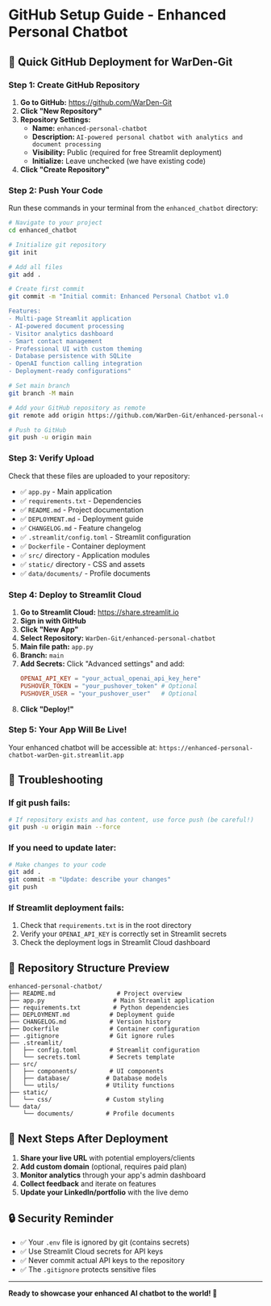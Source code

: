 # GitHub Setup Guide - Enhanced Personal Chatbot

## 🚀 Quick GitHub Deployment for WarDen-Git

### **Step 1: Create GitHub Repository**

1. **Go to GitHub:** https://github.com/WarDen-Git
2. **Click "New Repository"**
3. **Repository Settings:**
   - **Name:** `enhanced-personal-chatbot`
   - **Description:** `AI-powered personal chatbot with analytics and document processing`
   - **Visibility:** Public (required for free Streamlit deployment)
   - **Initialize:** Leave unchecked (we have existing code)
4. **Click "Create Repository"**

### **Step 2: Push Your Code**

Run these commands in your terminal from the `enhanced_chatbot` directory:

```bash
# Navigate to your project
cd enhanced_chatbot

# Initialize git repository
git init

# Add all files
git add .

# Create first commit
git commit -m "Initial commit: Enhanced Personal Chatbot v1.0

Features:
- Multi-page Streamlit application
- AI-powered document processing 
- Visitor analytics dashboard
- Smart contact management
- Professional UI with custom theming
- Database persistence with SQLite
- OpenAI function calling integration
- Deployment-ready configurations"

# Set main branch
git branch -M main

# Add your GitHub repository as remote
git remote add origin https://github.com/WarDen-Git/enhanced-personal-chatbot.git

# Push to GitHub
git push -u origin main
```

### **Step 3: Verify Upload**

Check that these files are uploaded to your repository:
- ✅ `app.py` - Main application
- ✅ `requirements.txt` - Dependencies
- ✅ `README.md` - Project documentation
- ✅ `DEPLOYMENT.md` - Deployment guide
- ✅ `CHANGELOG.md` - Feature changelog
- ✅ `.streamlit/config.toml` - Streamlit configuration
- ✅ `Dockerfile` - Container deployment
- ✅ `src/` directory - Application modules
- ✅ `static/` directory - CSS and assets
- ✅ `data/documents/` - Profile documents

### **Step 4: Deploy to Streamlit Cloud**

1. **Go to Streamlit Cloud:** https://share.streamlit.io
2. **Sign in with GitHub**
3. **Click "New App"**
4. **Select Repository:** `WarDen-Git/enhanced-personal-chatbot`
5. **Main file path:** `app.py`
6. **Branch:** `main`
7. **Add Secrets:** Click "Advanced settings" and add:
   ```toml
   OPENAI_API_KEY = "your_actual_openai_api_key_here"
   PUSHOVER_TOKEN = "your_pushover_token" # Optional
   PUSHOVER_USER = "your_pushover_user"   # Optional
   ```
8. **Click "Deploy!"**

### **Step 5: Your App Will Be Live!**

Your enhanced chatbot will be accessible at:
`https://enhanced-personal-chatbot-warDen-git.streamlit.app`

## 🔧 **Troubleshooting**

### **If git push fails:**
```bash
# If repository exists and has content, use force push (be careful!)
git push -u origin main --force
```

### **If you need to update later:**
```bash
# Make changes to your code
git add .
git commit -m "Update: describe your changes"
git push
```

### **If Streamlit deployment fails:**
1. Check that `requirements.txt` is in the root directory
2. Verify your `OPENAI_API_KEY` is correctly set in Streamlit secrets
3. Check the deployment logs in Streamlit Cloud dashboard

## 📱 **Repository Structure Preview**

```
enhanced-personal-chatbot/
├── README.md                 # Project overview
├── app.py                   # Main Streamlit application
├── requirements.txt         # Python dependencies
├── DEPLOYMENT.md           # Deployment guide
├── CHANGELOG.md            # Version history
├── Dockerfile              # Container configuration
├── .gitignore              # Git ignore rules
├── .streamlit/
│   ├── config.toml         # Streamlit configuration
│   └── secrets.toml        # Secrets template
├── src/
│   ├── components/         # UI components
│   ├── database/          # Database models
│   └── utils/             # Utility functions
├── static/
│   └── css/               # Custom styling
└── data/
    └── documents/         # Profile documents
```

## 🎯 **Next Steps After Deployment**

1. **Share your live URL** with potential employers/clients
2. **Add custom domain** (optional, requires paid plan)
3. **Monitor analytics** through your app's admin dashboard
4. **Collect feedback** and iterate on features
5. **Update your LinkedIn/portfolio** with the live demo

## 🔒 **Security Reminder**

- ✅ Your `.env` file is ignored by git (contains secrets)
- ✅ Use Streamlit Cloud secrets for API keys
- ✅ Never commit actual API keys to the repository
- ✅ The `.gitignore` protects sensitive files

---

**Ready to showcase your enhanced AI chatbot to the world! 🚀**